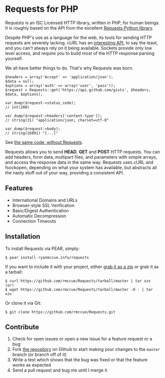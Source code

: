 Requests for PHP
================

Requests is an ISC Licensed HTTP library, written in PHP, for human beings. It
is roughly based on the API from the excellent
[Requests Python library](http://python-requests.org/).

Despite PHP's use as a language for the web, its tools for sending HTTP requests
are severely lacking. cURL has an
[interesting API](http://php.net/manual/en/function.curl-setopt.php), to say the
least, and you can't always rely on it being available. Sockets provide only low
level access, and require you to build most of the HTTP response parsing
yourself.

We all have better things to do. That's why Requests was born.

	$headers = array('Accept' => 'application/json');
	$data = null;
	$options = array('auth' => array('user', 'pass'));
    $request = Requests::get('https://api.github.com/gists', $headers, $data, $options);

    var_dump($request->status_code);
    // int(200)

    var_dump($request->headers['content-type']);
    // string(31) "application/json; charset=utf-8"

    var_dump($request->body);
    // string(26891) "[...]"

See [the same code, without Requests](https://gist.github.com/973705).

Requests allows you to send  **HEAD**, **GET** and **POST** HTTP requests. You
can add headers, form data, multipart files, and parameters with simple arrays,
and access the response data in the same way. Requests uses cURL and fsockopen,
depending on what your system has available, but abstracts all the nasty stuff
out of your way, providing a consistent API.


Features
--------

- International Domains and URLs
- Browser-style SSL Verification
- Basic/Digest Authentication
- Automatic Decompression
- Connection Timeouts


Installation
------------

To install Requests via PEAR, simply:

    $ pear install ryanmccue.info/requests

If you want to include it with your project, either [grab it as a zip](https://github.com/rmccue/Requests/zipball/master) or grab it as a tarball:

    $ curl https://github.com/rmccue/Requests/tarball/master | tar xzv
    (or)
    $ wget https://github.com/rmccue/Requests/tarball/master -O - | tar xzv

Or clone it via Git:

    $ git clone https://github.com/rmccue/Requests.git


Contribute
----------

1. Check for open issues or open a new issue for a feature request or a bug
2. Fork [the repository][] on Github to start making your changes to the
    `master` branch (or branch off of it)
3. Write a test which shows that the bug was fixed or that the feature works as expected
4. Send a pull request and bug me until I merge it

[the repository]: https://github.com/rmccue/Requests
